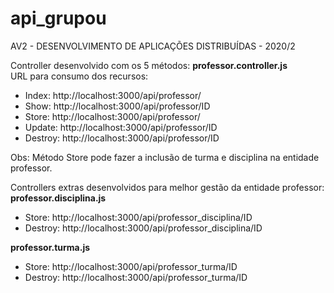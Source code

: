 # api_grupou
AV2 - DESENVOLVIMENTO DE APLICAÇÕES DISTRIBUÍDAS - 2020/2

Controller desenvolvido com os 5 métodos: <b>professor.controller.js</b><br>
URL para consumo dos recursos:
- Index: http://localhost:3000/api/professor/
- Show: http://localhost:3000/api/professor/ID
- Store: http://localhost:3000/api/professor/
- Update: http://localhost:3000/api/professor/ID
- Destroy: http://localhost:3000/api/professor/ID

Obs: Método Store pode fazer a inclusão de turma e disciplina na entidade professor.

Controllers extras desenvolvidos para melhor gestão da entidade professor:<br>
<b>professor.disciplina.js</b><br>
- Store: http://localhost:3000/api/professor_disciplina/ID
- Destroy: http://localhost:3000/api/professor_disciplina/ID

<b>professor.turma.js</b><br>
- Store: http://localhost:3000/api/professor_turma/ID
- Destroy: http://localhost:3000/api/professor_turma/ID

